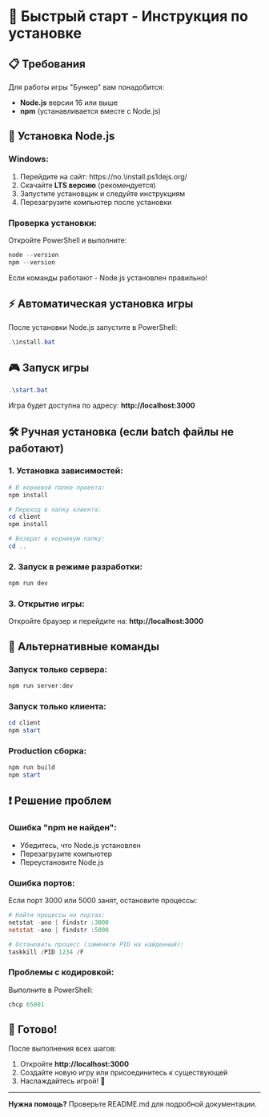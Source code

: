 # 🚀 Быстрый старт - Инструкция по установке

## 📋 Требования

Для работы игры "Бункер" вам понадобится:
- **Node.js** версии 16 или выше
- **npm** (устанавливается вместе с Node.js)

## 🔧 Установка Node.js

### Windows:
1. Перейдите на сайт: https://no.\install.ps1dejs.org/
2. Скачайте **LTS версию** (рекомендуется)
3. Запустите установщик и следуйте инструкциям
4. Перезагрузите компьютер после установки

### Проверка установки:
Откройте PowerShell и выполните:
```powershell
node --version
npm --version
```

Если команды работают - Node.js установлен правильно!

## ⚡ Автоматическая установка игры

После установки Node.js запустите в PowerShell:
```powershell
.\install.bat
```

## 🎮 Запуск игры

```powershell
.\start.bat
```

Игра будет доступна по адресу: **http://localhost:3000**

## 🛠️ Ручная установка (если batch файлы не работают)

### 1. Установка зависимостей:
```powershell
# В корневой папке проекта:
npm install

# Переход в папку клиента:
cd client
npm install

# Возврат в корневую папку:
cd ..
```

### 2. Запуск в режиме разработки:
```powershell
npm run dev
```

### 3. Открытие игры:
Откройте браузер и перейдите на: **http://localhost:3000**

## 🔧 Альтернативные команды

### Запуск только сервера:
```powershell
npm run server:dev
```

### Запуск только клиента:
```powershell
cd client
npm start
```

### Production сборка:
```powershell
npm run build
npm start
```

## ❗ Решение проблем

### Ошибка "npm не найден":
- Убедитесь, что Node.js установлен
- Перезагрузите компьютер
- Переустановите Node.js

### Ошибка портов:
Если порт 3000 или 5000 занят, остановите процессы:
```powershell
# Найти процессы на портах:
netstat -ano | findstr :3000
netstat -ano | findstr :5000

# Остановить процесс (замените PID на найденный):
taskkill /PID 1234 /F
```

### Проблемы с кодировкой:
Выполните в PowerShell:
```powershell
chcp 65001
```

## 🎯 Готово!

После выполнения всех шагов:
1. Откройте **http://localhost:3000**
2. Создайте новую игру или присоединитесь к существующей
3. Наслаждайтесь игрой! 🎉

---

**Нужна помощь?** Проверьте README.md для подробной документации.